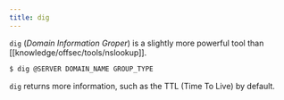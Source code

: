 ```yaml
---
title: dig
---
```


`dig` (_Domain Information Groper_) is a slightly more powerful tool than [[knowledge/offsec/tools/nslookup]].

```sh
$ dig @SERVER DOMAIN_NAME GROUP_TYPE
```

`dig` returns more information, such as the TTL (Time To Live) by default.
